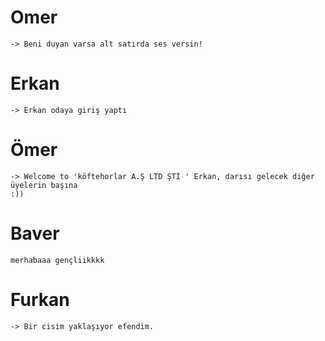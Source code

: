 
# Omer
    -> Beni duyan varsa alt satırda ses versin!

# Erkan
    -> Erkan odaya giriş yaptı 
    
# Ömer 
    -> Welcome to 'köftehorlar A.Ş LTD ŞTİ ' Erkan, darısı gelecek diğer üyelerin başına 
    :))

# Baver 
    merhabaaa gençliikkkk
  
  
 # Furkan
    -> Bir cisim yaklaşıyor efendim.
    
